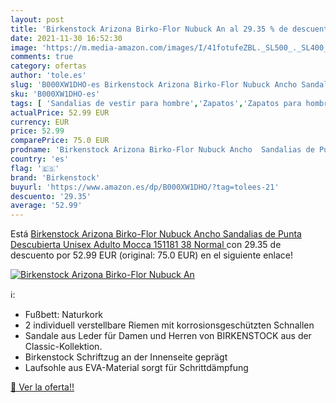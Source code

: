```yaml
---
layout: post
title: 'Birkenstock Arizona Birko-Flor Nubuck An al 29.35 % de descuento'
date: 2021-11-30 16:52:30
image: 'https://m.media-amazon.com/images/I/41fotufeZBL._SL500_._SL400_.jpg'
comments: true
category: ofertas
author: 'tole.es'
slug: 'B000XW1DHO-es Birkenstock Arizona Birko-Flor Nubuck Ancho Sandalias de...'
sku: 'B000XW1DHO-es'
tags: [ 'Sandalias de vestir para hombre','Zapatos','Zapatos para hombre','Zapatos y complementos','birkenstock','sandalias', ]
actualPrice: 52.99 EUR
currency: EUR
price: 52.99
comparePrice: 75.0 EUR
prodname: 'Birkenstock Arizona Birko-Flor Nubuck Ancho  Sandalias de Punta Descubierta Unisex Adulto  Mocca 151181  38  Normal '
country: 'es'
flag: '🇪🇸'
brand: 'Birkenstock'
buyurl: 'https://www.amazon.es/dp/B000XW1DHO/?tag=tolees-21'
descuento: '29.35'
average: '52.99'
---
```


Está [Birkenstock Arizona Birko-Flor Nubuck Ancho  Sandalias de Punta Descubierta Unisex Adulto  Mocca 151181  38  Normal ](https://www.amazon.es/dp/B000XW1DHO/?tag=tolees-21) con 29.35 de descuento por 52.99 EUR (original: 75.0 EUR) en el siguiente enlace!

[![Birkenstock Arizona Birko-Flor Nubuck An](https://m.media-amazon.com/images/I/41fotufeZBL._SL500_._SL400_.jpg)](https://www.amazon.es/dp/B000XW1DHO/?tag=tolees-21)

ℹ️:

- Fußbett: Naturkork
- 2 individuell verstellbare Riemen mit korrosionsgeschützten Schnallen
- Sandale aus Leder für Damen und Herren von BIRKENSTOCK aus der Classic-Kollektion.
- Birkenstock Schriftzug an der Innenseite geprägt
- Laufsohle aus EVA-Material sorgt für Schrittdämpfung

[🛒 Ver la oferta!!](https://www.amazon.es/dp/B000XW1DHO/?tag=tolees-21)
